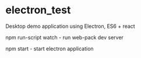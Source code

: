 # electron_test
Desktop demo application using Electron, ES6 + react

npm run-script watch - run web-pack dev server

npm start - start electron application

